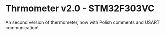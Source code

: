 # Thrmometer v2.0 - STM32F303VC 
An second version of thermometer, now with Polish comments and USART communication!
